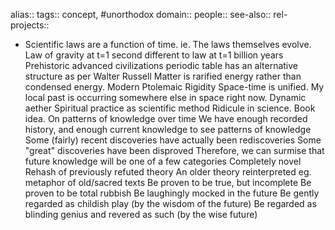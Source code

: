 alias::
tags:: concept, #unorthodox
domain::
people::
see-also::
rel-projects::

- Scientific laws are a function of time. ie. The laws themselves evolve.
  Law of gravity at t=1 second different to law at t=1 billion years
  Prehistoric advanced civilizations
  periodic table has an alternative structure as per Walter Russell
  Matter is rarified energy rather than condensed energy.
  Modern Ptolemaic Rigidity
  Space-time is unified. My local past is occurring somewhere else in space right now.
  Dynamic aether
  Spiritual practice as scientific method
  Ridicule in science. Book idea.
  On patterns of knowledge over time
  We have enough recorded history, and enough current knowledge to see patterns of knowledge
  Some (fairly) recent discoveries have actually been rediscoveries
  Some "great" discoveries have been disproved
  Therefore, we can surmise that future knowledge will be one of a few categories
  Completely novel
  Rehash of previously refuted theory
  An older theory reinterpreted eg. metaphor of old/sacred texts
  Be proven to be true, but incomplete
  Be proven to be total rubbish
  Be laughingly mocked in the future
  Be gently regarded as childish play (by the wisdom of the future)
  Be regarded as blinding genius and revered as such (by the wise future)
